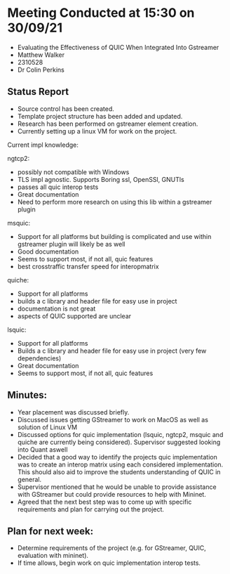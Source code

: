 # Meeting Conducted at 15:30 on 30/09/21

* Evaluating the Effectiveness of QUIC When Integrated Into Gstreamer
* Matthew Walker
* 2310528
* Dr Colin Perkins

## Status Report

- Source control has been created. 
- Template project structure has been added and updated.
- Research has been performed on gstreamer element creation.
- Currently setting up a linux VM for work on the project. 

Current impl knowledge:

ngtcp2:
- possibly not compatible with Windows 
- TLS impl agnostic. Supports Boring ssl, OpenSSl, GNUTls
- passes all quic interop tests 
- Great documentation
- Need to perform more research on using this lib within a gstreamer plugin

msquic:
- Support for all platforms but building is complicated and use within gstreamer plugin will likely be as well
- Good documentation
- Seems to support most, if not all, quic features
- best crosstraffic transfer speed for interopmatrix

quiche:
- Support for all platforms
- builds a c library and header file for easy use in project
- documentation is not great
- aspects of QUIC supported are unclear
       
lsquic:
- Support for all platforms 
- Builds a c library and header file for easy use in project (very few dependencies)
- Great documentation
- Seems to support most, if not all, quic features



## Minutes:

* Year placement was discussed briefly.
* Discussed issues getting GStreamer to work on MacOS as well as solution of Linux VM
* Discussed options for quic implementation (lsquic, ngtcp2, msquic and quiche are currently being considered). Supervisor suggested looking into Quant aswell
* Decided that a good way to identify the projects quic implementation was to create an interop matrix using each considered implementation. This should also aid to improve the students understanding of QUIC in general.
* Supervisor mentioned that he would be unable to provide assistance with GStreamer but could provide resources to help with Mininet.
* Agreed that the next best step was to come up with specific requirements and plan for carrying out the project. 


## Plan for next week:

* Determine requirements of the project (e.g. for GStreamer, QUIC, evaluation with mininet).
* If time allows, begin work on quic implementation interop tests.